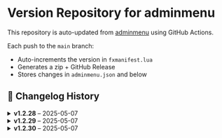 # Version Repository for adminmenu

This repository is auto-updated from [adminmenu](https://github.com/jumalley/adminmenu) using GitHub Actions.

Each push to the `main` branch:
- Auto-increments the version in `fxmanifest.lua`
- Generates a zip + GitHub Release
- Stores changes in `adminmenu.json` and below

## 📌 Changelog History

<details>
<summary><strong>v1.2.28</strong> – 2025-05-07</summary>

**Changed Files:**


</details>

<details>
<summary><strong>v1.2.29</strong> – 2025-05-07</summary>

**Changed Files:**


</details>

<details>
<summary><strong>v1.2.30</strong> – 2025-05-07</summary>

**Changed Files:**


</details>
